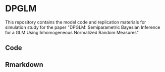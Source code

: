 # DPGLM

 This repository contains the model code and replication materials for simulation study for the paper "DPGLM: Semiparametric Bayesian Inference for a GLM Using Inhomogeneous Normalized Random Measures".
 
 
## Code


## Rmarkdown

